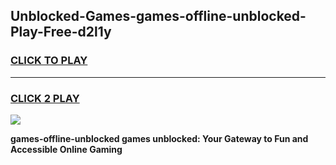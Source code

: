 
## Unblocked-Games-games-offline-unblocked-Play-Free-d2l1y
<h3>
<a href="https://premium76.site?title=games-offline-unblocked&ref=23A">CLICK TO PLAY</a></h3>
<hr>

<h3>
<a href="https://premium76.site?title=games-offline-unblocked&ref=23A">CLICK 2 PLAY</a>
  
</h3>

<a href="https://premium76.site?title=games-offline-unblocked&ref=23A"><img src="https://clearcache.store/games.png"></a>


**games-offline-unblocked games unblocked: Your Gateway to Fun and Accessible Online Gaming**
